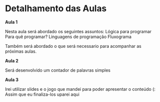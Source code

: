 <h1>Detalhamento das Aulas</h1>

<b>Aula 1</b>

  Nesta aula será abordado os seguintes assuntos:
    Lógica para programar
    Para quê programar?
    Linguagens de programação
    Fluxograma
   
   Também será abordado o que será necessario para acompanhar as próximas aulas.

<b>Aula 2</b>

Será desenvolvido um contador de palavras simples

<b>Aula 3</b>

Irei utilizar slides e o jogo que mandei para poder apresentar o conteúdo (:
Assim que eu finaliza-los uparei aqui
